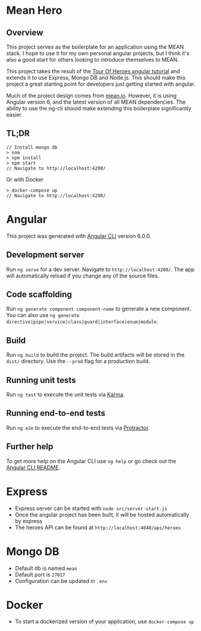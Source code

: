 # Mean Hero

## Overview
This project serves as the boilerplate for an application using the MEAN stack. I hope to use it for my own personal angular projects, but I think it's also a good start for others looking to introduce themselves to MEAN.

This project takes the result of the [Tour Of Heroes angular tutorial](https://angular.io/tutorial) and extends it to use Express, Mongo DB and Node.js. This should make this project a great starting point for developers just getting started with angular.

Much of the project design comes from [mean.io](https://github.com/linnovate/mean). However, it is using Angular version 6, and the latest version of all MEAN dependencies. The ability to use the ng-cli should make extending this boilerplate significantly easier.

## TL;DR
```
// Install mongo db
> nom 
> npm install
> npm start
// Navigate to http://localhost:4200/
```
Or with Docker
```
> docker-compose up
// Navigate to http://localhost:4200/
```

# Angular

This project was generated with [Angular CLI](https://github.com/angular/angular-cli) version 6.0.0.

## Development server

Run `ng serve` for a dev server. Navigate to `http://localhost:4200/`. The app will automatically reload if you change any of the source files.

## Code scaffolding

Run `ng generate component component-name` to generate a new component. You can also use `ng generate directive|pipe|service|class|guard|interface|enum|module`.

## Build

Run `ng build` to build the project. The build artifacts will be stored in the `dist/` directory. Use the `--prod` flag for a production build.

## Running unit tests

Run `ng test` to execute the unit tests via [Karma](https://karma-runner.github.io).

## Running end-to-end tests

Run `ng e2e` to execute the end-to-end tests via [Protractor](http://www.protractortest.org/).

## Further help

To get more help on the Angular CLI use `ng help` or go check out the [Angular CLI README](https://github.com/angular/angular-cli/blob/master/README.md).

# Express
- Express server can be started with `node src/server-start.js`
- Once the angular project has been built, it will be hosted automatically by express
- The heroes API can be found at `http://localhost:4040/api/heroes`
# Mongo DB
- Default db is named `mean`
- Default port is `27017`
- Configuration can be updated in `.env`
# Docker
- To start a dockerized version of your application, use `docker-compose up`
